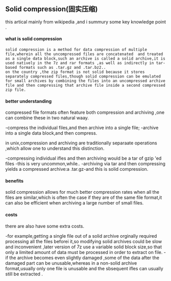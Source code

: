 ## Solid compression(固实压缩)

this artical mainly from wikipedia ,and i summury some key knowledge point .
#### what is solid compression
    solid compression is a method for data compression of multiple file,wherein all the uncompressed files are concatenated  and treated as a single data block,such an archive is called a solid archive,it is used natively in the 7z and rar formats ,as well as indirectly in tar-based formats such as .tar.gz and .tar.bz2..
    on the country ,the zip format is not solid because it stores separately compressed files,though solid compression can be emulated for small archives by combining the files into an uncompressed archive file and then compressing that archive file inside a second compressed zip file.

#### better understanding
compressed file formats often feature both compression and archiving ,one can combine these in two natural waay.

-compress the individual files,and then archive into a single file;
-archive into a single data block,and then compress.

in unix,compression and archiving are traditionally separaate operations ,which allow one to understand this distinction.

-compressing individual ifles and then archiving would be a tar of gzip 'ed files -this is very uncommon,while..
-archiving via tar and then compressing yields a compressed archive:a .tar.gz-and this is solid compression.


#### benefits
solid compression allows for much better compression rates when all the files are similar,which is often the case if they are of the same file format,it can also be efficient when archiving a large number of small files.
#### costs
there are also have some extra costs.

-for example,getting a single file out of a solid archive orginally required processing all the files beforei it,so modifying solid archives could be slow and inconvenient ,later version of 7z use a variable solid block size,so that only a limited amount of data must be processed in order to extract on file.
-if the archive becomes even slightly damaged ,some of the data after the damaged part can be unusable,whereas in a non-solid archive format,usually only one file is unusable and the sbsequent ifles can usually  still be extracted .
